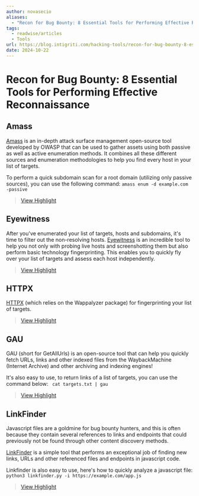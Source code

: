 ```yaml
---
author: novasecio
aliases:
  - "Recon for Bug Bounty: 8 Essential Tools for Performing Effective Reconnaissance"
tags:
  - readwise/articles
  - Tools
url: https://blog.intigriti.com/hacking-tools/recon-for-bug-bounty-8-essential-tools-for-performing-effective-reconnaissance
date: 2024-10-22
---
```

# Recon for Bug Bounty: 8 Essential Tools for Performing Effective Reconnaissance

## Amass
[Amass](https://github.com/owasp-amass/amass) is an in-depth attack surface management open-source tool developed by OWASP that can be used to gather assets using both passive as well as active enumeration methods. It combines all these different sources and enumeration methodologies to help you find every host in your list of targets.

To perform a quick subdomain scan for a root domain (utilizing only passive sources), you can use the following command:
`amass enum -d example.com -passive`

> [View Highlight](https://read.readwise.io/read/01jasm8py7s15nf0t5bd732188)


## Eyewitness
After you've enumerated your list of targets, hosts and subdomains, it's time to filter out the non-resolving hosts. [Eyewitness](https://github.com/RedSiege/EyeWitness) is an incredible tool to help you not only with probing live hosts and screenshotting them but also perform basic technology fingerprinting. This enables you to quickly fly over your list of targets and assess each host independently.

> [View Highlight](https://read.readwise.io/read/01jasmafry4x6vv4hfd68bq0hn)


## HTTPX
[HTTPX](https://github.com/projectdiscovery/httpx) (which relies on the Wappalyzer package) for fingerprinting your list of targets.

> [View Highlight](https://read.readwise.io/read/01jasmb8fphxqr5836g5976tt8)


## GAU
GAU (short for GetAllUrls) is an open-source tool that can help you quickly fetch URLs, links and other indexed files from the WaybackMachine (Internet Archive) and other archiving and indexing engines!

It's also easy to use, to return links of a list of targets, you can use the command below:
` cat targets.txt | gau`

> [View Highlight](https://read.readwise.io/read/01jasmbmkv40eefws9ft6xw3pt)

## LinkFinder
Javascript files are a goldmine for bug bounty hunters, and this is often because they contain several references to links and endpoints that could previously not be found through other content discovery methods.

[LinkFinder](https://github.com/GerbenJavado/LinkFinder) is a simple tool that performs an exceptional job of finding new links, URLs and other referenced files and endpoints in javascript code.

Linkfinder is also easy to use, here's how to quickly analyze a javascript file:
`python3 linkfinder.py -i https://example.com/app.js`

> [View Highlight](https://read.readwise.io/read/01jasmd6h508h0nm15700sfa4g)

